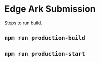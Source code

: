 # Edge Ark Submission

Steps to run build.

## `npm run production-build`

## `npm run production-start`

